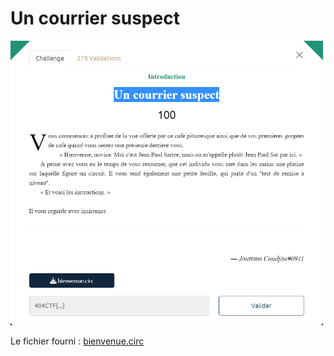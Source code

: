 # Un courrier suspect

<img alt="énoncé du challenge" src="enonce.png" width=500>

Le fichier fourni : [bienvenue.circ](bienvenue.circ)
